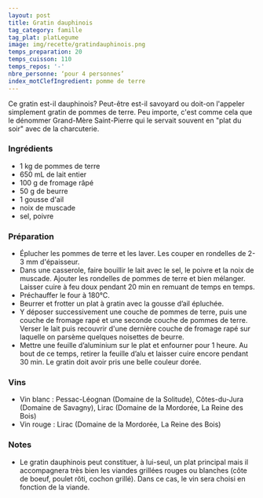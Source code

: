 ```yaml
---
layout: post
title: Gratin dauphinois
tag_category: famille
tag_plat: platLegume
image: img/recette/gratindauphinois.png
temps_preparation: 20
temps_cuisson: 110
temps_repos: '-'
nbre_personne: ‘pour 4 personnes’
index_motClefIngredient: pomme de terre
---
```

Ce gratin est-il dauphinois? Peut-être est-il savoyard ou doit-on l'appeler simplement gratin de pommes de terre. Peu importe, c'est comme cela que le dénommer Grand-Mère Saint-Pierre qui le servait souvent en "plat du soir" avec de la charcuterie.

### Ingrédients
* 1 kg de pommes de terre
* 650 mL de lait entier
* 100 g de fromage râpé
* 50 g de beurre
* 1 gousse d'ail
* noix de muscade
* sel, poivre

### Préparation
* Éplucher les pommes de terre et les laver. Les couper en rondelles de 2-3 mm d'épaisseur.
* Dans une casserole, faire bouillir le lait avec le sel, le poivre et la noix de muscade. Ajouter les rondelles de pommes de terre et bien mélanger. Laisser cuire à feu doux pendant 20 min en remuant de temps en temps.
* Préchauffer le four à 180°C.
* Beurrer et frotter un plat à gratin avec la gousse d’ail épluchée.
* Y déposer successivement une couche de pommes de terre, puis une couche de fromage rapé et une seconde couche de pommes de terre. Verser le lait puis recouvrir d'une dernière couche de fromage rapé sur laquelle on parsème  quelques noisettes de beurre.  
* Mettre une feuille d’aluminium sur le plat et enfourner pour 1 heure. Au bout de ce temps, retirer la feuille d’alu et laisser cuire encore pendant 30 min. Le gratin doit avoir pris une belle couleur dorée.

### Vins
* Vin blanc : Pessac-Léognan (Domaine de la Solitude), Côtes-du-Jura (Domaine de Savagny), Lirac (Domaine de la Mordorée, La Reine des Bois)
* Vin rouge : Lirac (Domaine de la Mordorée, La Reine des Bois)

### Notes
* Le gratin dauphinois peut constituer, à lui-seul, un plat principal mais il accompagnera très bien les viandes grillées rouges ou blanches (côte de boeuf, poulet rôti, cochon grillé). Dans ce cas, le vin sera choisi en fonction de la viande.
